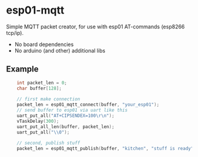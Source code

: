 # esp01-mqtt
Simple MQTT packet creator, for use with esp01  AT-commands (esp8266 tcp/ip).
* No board dependencies
* No arduino (and other) additional libs

## Example
```C
    int packet_len = 0;
    char buffer[128];
    
    // first make connection
    packet_len = esp01_mqtt_connect(buffer, "your_esp01");
    // send buffer to esp01 via uart like this
    uart_put_all("AT+CIPSENDEX=100\r\n");
    vTaskDelay(300);
    uart_put_all_len(buffer, packet_len);
    uart_put_all("\\0");
    
    // second, publish stuff
    packet_len = esp01_mqtt_publish(buffer, "kitchen", "stuff is ready");
```
